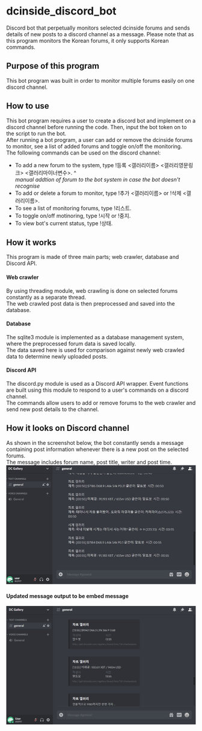 # dcinside_discord_bot
Discord bot that perpetually monitors selected dcinside forums and sends details of new posts to a discord channel as a message.
Please note that as this program monitors the Korean forums, it only supports Korean commands. 

## Purpose of this program
This bot program was built in order to monitor multiple forums easily on one discord channel.

## How to use
This bot program requires a user to create a discord bot and implement on a discord channel before running the code.
Then, input the bot token on to the script to run the bot.<br>
After running a bot program, a user can add or remove the dcinside forums to monitor, see a list of added forums and toggle on/off the monitoring.<br>
The following commands can be used on the discord channel:<br>
- To add a new forum to the system, type !등록 <갤러리이름> <갤러리영문링크> <갤러리마이너변수>.
  ^ <br><i>manual addtion of forum to the bot system in case the bot doesn't recognise</i>
- To add or delete a forum to monitor, type !추가 <갤러리이름> or !삭제 <갤러리이름>.
- To see a list of monitoring forums, type !리스트.
- To toggle on/off motinoring, type !시작 or !중지.
- To view bot's current status, type !상태.

## How it works
This program is made of three main parts; web crawler, database and Discord API.

#### Web crawler
By using threading module, web crawling is done on selected forums constantly as a separate thread.<br>
The web crawled post data is then preprocessed and saved into the database.

#### Database
The sqlite3 module is implemented as a database management system, where the preprocessed forum data is saved locally.<br>
The data saved here is used for comparison against newly web crawled data to determine newly uploaded posts.

#### Discord API
The discord.py module is used as a Discord API wrapper. Event functions are built using this module to respond to a user's commands on a discord channel. <br>
The commands allow users to add or remove forums to the web crawler and send new post details to the channel.

## How it looks on Discord channel
As shown in the screenshot below, the bot constantly sends a message containing post information whenever there is a new post on the selected forums. <br>
The message includes forum name, post title, writer and post time. <br>
![alt text](https://github.com/anonydev003/DC_Discord/raw/master/sample.jpg) <br>
#### Updated message output to be embed message <br>
![alt text](https://github.com/anonydev003/DC_Discord/raw/master/dcbotsample.png)
